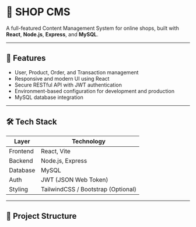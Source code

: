 # 🛒 SHOP CMS

A full-featured Content Management System for online shops, built with **React**, **Node.js**, **Express**, and **MySQL**.

---

## 🚀 Features

- User, Product, Order, and Transaction management
- Responsive and modern UI using React
- Secure RESTful API with JWT authentication
- Environment-based configuration for development and production
- MySQL database integration

---

## 🛠️ Tech Stack

| Layer       | Technology         |
|-------------|--------------------|
| Frontend    | React, Vite        |
| Backend     | Node.js, Express   |
| Database    | MySQL              |
| Auth        | JWT (JSON Web Token) |
| Styling     | TailwindCSS / Bootstrap (Optional) |

---

## 📁 Project Structure

